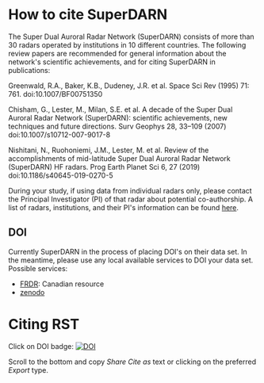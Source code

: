 # How to cite SuperDARN

The Super Dual Auroral Radar Network (SuperDARN) consists of more than 30 radars operated by institutions in 10 different countries. The following review papers are recommended for general information about the network's scientific achievements, and for citing SuperDARN in publications:

Greenwald, R.A., Baker, K.B., Dudeney, J.R. et al. Space Sci Rev (1995) 71: 761. doi:10.1007/BF00751350

Chisham, G., Lester, M., Milan, S.E. et al. A decade of the Super Dual Auroral Radar Network (SuperDARN): scientific achievements, new techniques and future directions. Surv Geophys 28, 33–109 (2007) doi:10.1007/s10712-007-9017-8

Nishitani, N., Ruohoniemi, J.M., Lester, M. et al. Review of the accomplishments of mid-latitude Super Dual Auroral Radar Network (SuperDARN) HF radars. Prog Earth Planet Sci 6, 27 (2019) doi:10.1186/s40645-019-0270-5

During your study, if using data from individual radars only, please contact the Principal Investigator (PI) of that radar about potential co-authorship. 
A list of radars, institutions, and their PI's information can be found [here](http://vt.superdarn.org/tiki-index.php?page=Radar+Overview).  

## DOI

Currently SuperDARN in the process of placing DOI's on their data set. In the meantime, please use any local available services to DOI your data set. 
Possible services:

  - [FRDR](https://www.frdr.ca/repo/): Canadian resource 
  - [zenodo](https://help.zenodo.org/features/) 

# Citing RST

Click on DOI badge:
[![DOI](https://zenodo.org/badge/DOI/10.5281/zenodo.3994968.svg)](https://doi.org/10.5281/zenodo.3994968)

Scroll to the bottom and copy *Share Cite as* text or clicking on the preferred *Export* type. 

